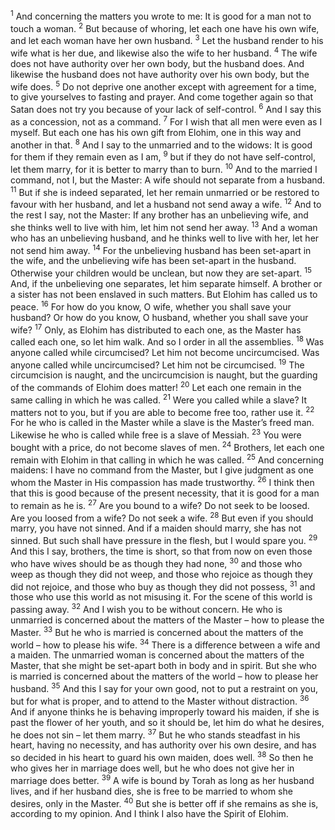 <sup>1</sup> And concerning the matters you wrote to me: It is good for a man not to touch a woman.
<sup>2</sup> But because of whoring, let each one have his own wife, and let each woman have her own husband.
<sup>3</sup> Let the husband render to his wife what is her due, and likewise also the wife to her husband.
<sup>4</sup> The wife does not have authority over her own body, but the husband does. And likewise the husband does not have authority over his own body, but the wife does.
<sup>5</sup> Do not deprive one another except with agreement for a time, to give yourselves to fasting and prayer. And come together again so that Satan does not try you because of your lack of self-control.
<sup>6</sup> And I say this as a concession, not as a command.
<sup>7</sup> For I wish that all men were even as I myself. But each one has his own gift from Elohim, one in this way and another in that.
<sup>8</sup> And I say to the unmarried and to the widows: It is good for them if they remain even as I am,
<sup>9</sup> but if they do not have self-control, let them marry, for it is better to marry than to burn.
<sup>10</sup> And to the married I command, not I, but the Master: A wife should not separate from a husband.
<sup>11</sup> But if she is indeed separated, let her remain unmarried or be restored to favour with her husband, and let a husband not send away a wife.
<sup>12</sup> And to the rest I say, not the Master: If any brother has an unbelieving wife, and she thinks well to live with him, let him not send her away.
<sup>13</sup> And a woman who has an unbelieving husband, and he thinks well to live with her, let her not send him away.
<sup>14</sup> For the unbelieving husband has been set-apart in the wife, and the unbelieving wife has been set-apart in the husband. Otherwise your children would be unclean, but now they are set-apart.
<sup>15</sup> And, if the unbelieving one separates, let him separate himself. A brother or a sister has not been enslaved in such matters. But Elohim has called us to peace.
<sup>16</sup> For how do you know, O wife, whether you shall save your husband? Or how do you know, O husband, whether you shall save your wife?
<sup>17</sup> Only, as Elohim has distributed to each one, as the Master has called each one, so let him walk. And so I order in all the assemblies.
<sup>18</sup> Was anyone called while circumcised? Let him not become uncircumcised. Was anyone called while uncircumcised? Let him not be circumcised.
<sup>19</sup> The circumcision is naught, and the uncircumcision is naught, but the guarding of the commands of Elohim does matter!
<sup>20</sup> Let each one remain in the same calling in which he was called.
<sup>21</sup> Were you called while a slave? It matters not to you, but if you are able to become free too, rather use it.
<sup>22</sup> For he who is called in the Master while a slave is the Master’s freed man. Likewise he who is called while free is a slave of Messiah.
<sup>23</sup> You were bought with a price, do not become slaves of men.
<sup>24</sup> Brothers, let each one remain with Elohim in that calling in which he was called.
<sup>25</sup> And concerning maidens: I have no command from the Master, but I give judgment as one whom the Master in His compassion has made trustworthy.
<sup>26</sup> I think then that this is good because of the present necessity, that it is good for a man to remain as he is.
<sup>27</sup> Are you bound to a wife? Do not seek to be loosed. Are you loosed from a wife? Do not seek a wife.
<sup>28</sup> But even if you should marry, you have not sinned. And if a maiden should marry, she has not sinned. But such shall have pressure in the flesh, but I would spare you.
<sup>29</sup> And this I say, brothers, the time is short, so that from now on even those who have wives should be as though they had none,
<sup>30</sup> and those who weep as though they did not weep, and those who rejoice as though they did not rejoice, and those who buy as though they did not possess,
<sup>31</sup> and those who use this world as not misusing it. For the scene of this world is passing away.
<sup>32</sup> And I wish you to be without concern. He who is unmarried is concerned about the matters of the Master – how to please the Master.
<sup>33</sup> But he who is married is concerned about the matters of the world – how to please his wife.
<sup>34</sup> There is a difference between a wife and a maiden. The unmarried woman is concerned about the matters of the Master, that she might be set-apart both in body and in spirit. But she who is married is concerned about the matters of the world – how to please her husband.
<sup>35</sup> And this I say for your own good, not to put a restraint on you, but for what is proper, and to attend to the Master without distraction.
<sup>36</sup> And if anyone thinks he is behaving improperly toward his maiden, if she is past the flower of her youth, and so it should be, let him do what he desires, he does not sin – let them marry.
<sup>37</sup> But he who stands steadfast in his heart, having no necessity, and has authority over his own desire, and has so decided in his heart to guard his own maiden, does well.
<sup>38</sup> So then he who gives her in marriage does well, but he who does not give her in marriage does better.
<sup>39</sup> A wife is bound by Torah as long as her husband lives, and if her husband dies, she is free to be married to whom she desires, only in the Master.
<sup>40</sup> But she is better off if she remains as she is, according to my opinion. And I think I also have the Spirit of Elohim.
